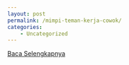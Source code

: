 ```yaml
---
layout: post
permalink: /mimpi-teman-kerja-cowok/
categories:
    - Uncategorized
---
```


[Baca Selengkapnya](/05)